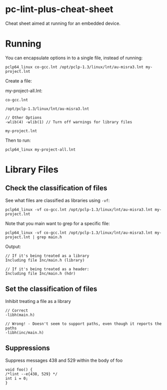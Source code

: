 # pc-lint-plus-cheat-sheet

Cheat sheet aimed at running for an embedded device.


# Running

You can encapsulate options in to a single file, instead of running:
```
pclp64_linux co-gcc.lnt /opt/pclp-1.3/linux/lnt/au-misra3.lnt my-project.lnt
```
Create a file:

my-project-all.lnt:
```
co-gcc.lnt

/opt/pclp-1.3/linux/lnt/au-misra3.lnt

// Other Options
-wlib(4) -wlib(1) // Turn off warnings for library files

my-project.lnt
```

Then to run:
```
pclp64_linux my-project-all.lnt
```


# Library Files

## Check the classification of files

See what files are classified as libraries using ```-vf```:
```
pclp64_linux -vf co-gcc.lnt /opt/pclp-1.3/linux/lnt/au-misra3.lnt my-project.lnt
```
Note that you main want to grep for a specific file:
```
pclp64_linux -vf co-gcc.lnt /opt/pclp-1.3/linux/lnt/au-misra3.lnt my-project.lnt | grep main.h
```
Output:
```
// If it's being treated as a library
Including file Inc/main.h (library)

// If it's being treated as a header:
Including file Inc/main.h (hdr)
```

## Set the classification of files

Inhibit treating a file as a library

```
// Correct
-libh(main.h)

// Wrong! - Doesn't seem to support paths, even though it reports the paths
-libh(inc/main.h)
```


## Suppressions

Suppress messages 438 and 529 within the body of foo
```
void foo() {
/*lint --e{438, 529} */
int i = 0;
}
```

